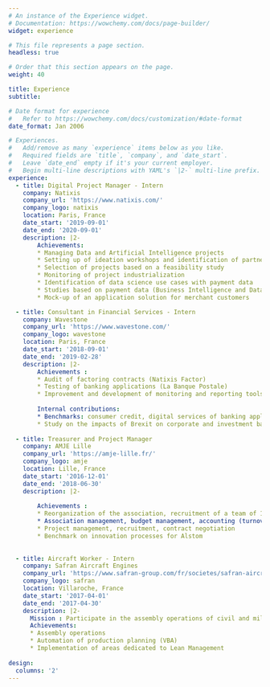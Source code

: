 ```yaml
---
# An instance of the Experience widget.
# Documentation: https://wowchemy.com/docs/page-builder/
widget: experience

# This file represents a page section.
headless: true

# Order that this section appears on the page.
weight: 40

title: Experience
subtitle:

# Date format for experience
#   Refer to https://wowchemy.com/docs/customization/#date-format
date_format: Jan 2006

# Experiences.
#   Add/remove as many `experience` items below as you like.
#   Required fields are `title`, `company`, and `date_start`.
#   Leave `date_end` empty if it's your current employer.
#   Begin multi-line descriptions with YAML's `|2-` multi-line prefix.
experience:
  - title: Digital Project Manager - Intern
    company: Natixis
    company_url: 'https://www.natixis.com/'
    company_logo: natixis
    location: Paris, France
    date_start: '2019-09-01'
    date_end: '2020-09-01'
    description: |2- 
        Achievements:
        * Managing Data and Artificial Intelligence projects
        * Setting up of ideation workshops and identification of partners
        * Selection of projects based on a feasibility study
        * Monitoring of project industrialization
        * Identification of data science use cases with payment data
        * Studies based on payment data (Business Intelligence and Data Visualization)
        * Mock-up of an application solution for merchant customers

  - title: Consultant in Financial Services - Intern
    company: Wavestone
    company_url: 'https://www.wavestone.com/'
    company_logo: wavestone
    location: Paris, France
    date_start: '2018-09-01'
    date_end: '2019-02-28'
    description: |2-
        Achievements :
        * Audit of factoring contracts (Natixis Factor)
        * Testing of banking applications (La Banque Postale)
        * Improvement and development of monitoring and reporting tools (VBA)
        
        Internal contributions:
        * Benchmarks: consumer credit, digital services of banking applications banking applications
        * Study on the impacts of Brexit on corporate and investment banks investment banks
    
  - title: Treasurer and Project Manager
    company: AMJE Lille
    company_url: 'https://amje-lille.fr/'
    company_logo: amje
    location: Lille, France
    date_start: '2016-12-01'
    date_end: '2018-06-30'
    description: |2-
    
        Achievements :
        * Reorganization of the association, recruitment of a team of 15 people
        * Association management, budget management, accounting (turnover: 15k€ in a year)
        * Project management, recruitment, contract negotiation
        * Benchmark on innovation processes for Alstom
    
       
  - title: Aircraft Worker - Intern
    company: Safran Aircraft Engines
    company_url: 'https://www.safran-group.com/fr/societes/safran-aircraft-engines'
    company_logo: safran
    location: Villaroche, France
    date_start: '2017-04-01'
    date_end: '2017-04-30'
    description: |2-
      Mission : Participate in the assembly operations of civil and military aircraft engines
      Achievements:
      * Assembly operations
      * Automation of production planning (VBA)
      * Implementation of areas dedicated to Lean Management
      
design:
  columns: '2'
---
```

